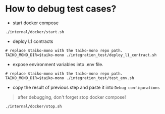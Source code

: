 # How to debug test cases?
* start docker compose
```
./internal/docker/start.sh
```

* deploy L1 contracts
```
# replace $taiko-mono with the taiko-mono repo path.
TAIKO_MONO_DIR=$taiko-mono ./integration_test/deploy_l1_contract.sh
```

* expose environment variables into .env file.
```
# replace $taiko-mono with the taiko-mono repo path.
TAIKO_MONO_DIR=$taiko-mono ./integration_test/test_env.sh
```

* copy the result of previous step and paste it into `Debug configurations`
> after debugging, don't forget stop docker compose!
```
./internal/docker/stop.sh
```